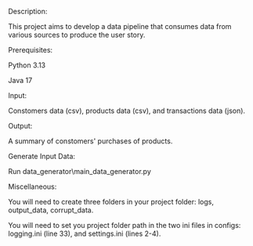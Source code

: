 Description:

This project aims to develop a data pipeline that consumes data from various sources to produce the user story.





Prerequisites:

Python 3.13

Java 17


Input:

Constomers data (csv), products data (csv), and transactions data (json).


Output:

A summary of constomers' purchases of products.


Generate Input Data:

Run data_generator\main_data_generator.py


Miscellaneous:

You will need to create three folders in your project folder: logs, output_data, corrupt_data.

You will need to set you project folder path in the two ini files in configs\: logging.ini (line 33), and settings.ini (lines 2-4).

